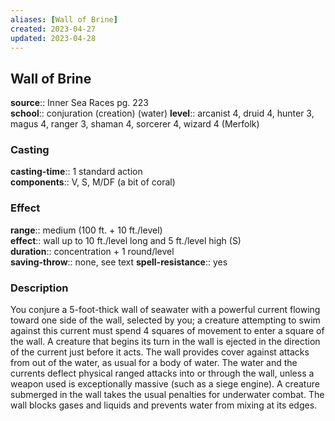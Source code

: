 ```yaml
---
aliases: [Wall of Brine]
created: 2023-04-27
updated: 2023-04-28
---
```


## Wall of Brine

**source**:: Inner Sea Races pg. 223  
**school**:: conjuration (creation) (water)
**level**:: arcanist 4, druid 4, hunter 3, magus 4, ranger 3, shaman 4, sorcerer 4, wizard 4 (Merfolk)

### Casting

**casting-time**:: 1 standard action  
**components**:: V, S, M/DF (a bit of coral)

### Effect

**range**:: medium (100 ft. + 10 ft./level)  
**effect**:: wall up to 10 ft./level long and 5 ft./level high (S)  
**duration**:: concentration + 1 round/level  
**saving-throw**:: none, see text
**spell-resistance**:: yes

### Description

You conjure a 5-foot-thick wall of seawater with a powerful current flowing toward one side of the wall, selected by you; a creature attempting to swim against this current must spend 4 squares of movement to enter a square of the wall. A creature that begins its turn in the wall is ejected in the direction of the current just before it acts. The wall provides cover against attacks from out of the water, as usual for a body of water. The water and the currents deflect physical ranged attacks into or through the wall, unless a weapon used is exceptionally massive (such as a siege engine). A creature submerged in the wall takes the usual penalties for underwater combat. The wall blocks gases and liquids and prevents water from mixing at its edges.
